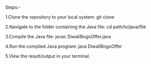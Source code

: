 Steps:-

1.Clone the repository to your local system:
git clone <repository-url>

2.Navigate to the folder containing the Java file:
cd path/to/java/file

3.Compile the Java file:
javac DiwaliBogoOffer.java

4.Run the compiled Java program:
java DiwaliBogoOffer

5.View the result/output in your terminal.






